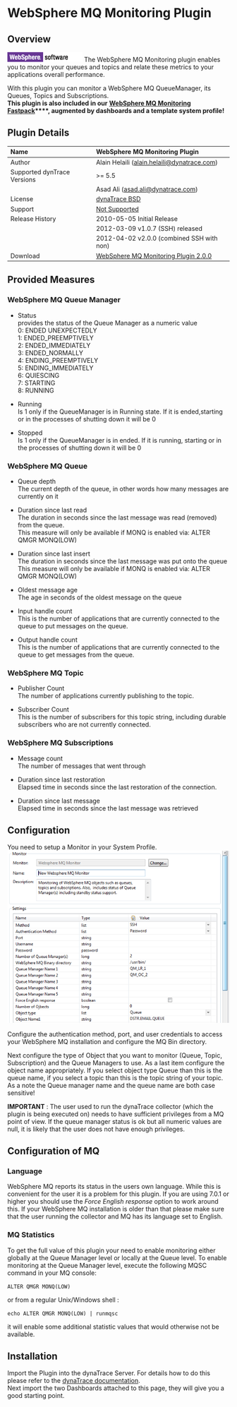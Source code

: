 # WebSphere MQ Monitoring Plugin

## Overview

![images_community/download/attachments/27623522/icon.png](images_community/download/attachments/27623522/icon.png) The WebSphere MQ Monitoring plugin enables you to monitor your queues and topics and
relate these metrics to your applications overall performance.

With this plugin you can monitor a WebSphere MQ QueueManager, its Queues, Topics and Subscriptions.  
**This plugin is also included in our** **[WebSphere MQ Monitoring Fastpack](https://github.com/dynaTrace/Dynatrace-WebSphere-MQ-Monitoring-Fastpack)****, augmented by dashboards and a template system profile!**

## Plugin Details

| Name | WebSphere MQ Monitoring Plugin
| :--- | :---
| Author | Alain Helaili (alain.helaili@dynatrace.com)
| Supported dynTrace Versions | >= 5.5  
| | Asad Ali (asad.ali@dynatrace.com)
| License | [dynaTrace BSD](dynaTraceBSD.txt)
| Support | [Not Supported ](https://community.compuwareapm.com/community/display/DL/Support+Levels#SupportLevels-Community)
| Release History | 2010-05-05 Initial Release  
| | 2012-03-09 v1.0.7 (SSH) released  
| | 2012-04-02 v2.0.0 (combined SSH with non)
| Download | [WebSphere MQ Monitoring Plugin 2.0.0](com.dynatrace.plugins.mq_2.0.0.jar)

## Provided Measures

### WebSphere MQ Queue Manager

  * Status  
provides the status of the Queue Manager as a numeric value  
0: ENDED UNEXPECTEDLY  
1: ENDED_PREEMPTIVELY  
2: ENDED_IMMEDIATELY  
3: ENDED_NORMALLY  
4: ENDING_PREEMPTIVELY  
5: ENDING_IMMEDIATELY  
6: QUIESCING  
7: STARTING  
8: RUNNING

  * Running  
Is 1 only if the QueueManager is in Running state. If it is ended,starting or in the processes of shutting down it will be 0

  * Stopped  
Is 1 only if the QueueManager is in ended. If it is running, starting or in the processes of shutting down it will be 0

### WebSphere MQ Queue

  * Queue depth  
The current depth of the queue, in other words how many messages are currently on it

  * Duration since last read  
The duration in seconds since the last message was read (removed) from the queue.  
This measure will only be available if MONQ is enabled via: ALTER QMGR MONQ(LOW)

  * Duration since last insert  
The duration in seconds since the last message was put onto the queue  
This measure will only be available if MONQ is enabled via: ALTER QMGR MONQ(LOW)

  * Oldest message age  
The age in seconds of the oldest message on the queue

  * Input handle count  
This is the number of applications that are currently connected to the queue to put messages on the queue.

  * Output handle count  
This is the number of applications that are currently connected to the queue to get messages from the queue.

### WebSphere MQ Topic

  * Publisher Count  
The number of applications currently publishing to the topic.

  * Subscriber Count  
This is the number of subscribers for this topic string, including durable subscribers who are not currently connected.

### WebSphere MQ Subscriptions

  * Message count  
The number of messages that went through

  * Duration since last restoration  
Elapsed time in seconds since the last restoration of the connection.

  * Duration since last message  
Elapsed time in seconds since the last message was retrieved

## Configuration

You need to setup a Monitor in your System Profile.  
![images_community/download/attachments/27623522/WebSphere_MQ_Config.PNG](images_community/download/attachments/27623522/WebSphere_MQ_Config.PNG)

Configure the authentication method, port, and user credentials to access your WebSphere MQ installation and configure the MQ Bin directory.

Next configure the type of Object that you want to monitor (Queue, Topic, Subscription) and the Queue Managers to use. As a last item configure the object name appropriately. If you select object type
Queue than this is the queue name, if you select a topic than this is the topic string of your topic.  
As a note the Queue manager name and the queue name are both case sensitive!

**IMPORTANT** : The user used to run the dynaTrace collector (which the plugin is being executed on) needs to have sufficient privileges from a MQ point of view. If the queue manager status is ok but all numeric values are null, it is likely that the user does not have enough privileges. 

## Configuration of MQ

### Language

WebSphere MQ reports its status in the users own language. While this is convenient for the user it is a problem for this plugin. If you are using 7.0.1 or higher you should use the _Force English
response_ option to work around this. If your WebSphere MQ installation is older than that please make sure that the user running the collector and MQ has its language set to English.

### MQ Statistics

To get the full value of this plugin your need to enable monitoring either globally at the Queue Manager level or locally at the Queue level. To enable monitoring at the Queue Manager level, execute
the following MQSC command in your MQ console:

    
    
    ALTER QMGR MONQ(LOW)

or from a regular Unix/Windows shell :

    
    
    echo ALTER QMGR MONQ(LOW) | runmqsc

it will enable some additional statistic values that would otherwise not be available.

## Installation

Import the Plugin into the dynaTrace Server. For details how to do this please refer to the [dynaTrace documentation](https://community.compuwareapm.com/community/display/DOCDT61/Plugin+Management).  
Next import the two Dashboards attached to this page, they will give you a good starting point.

